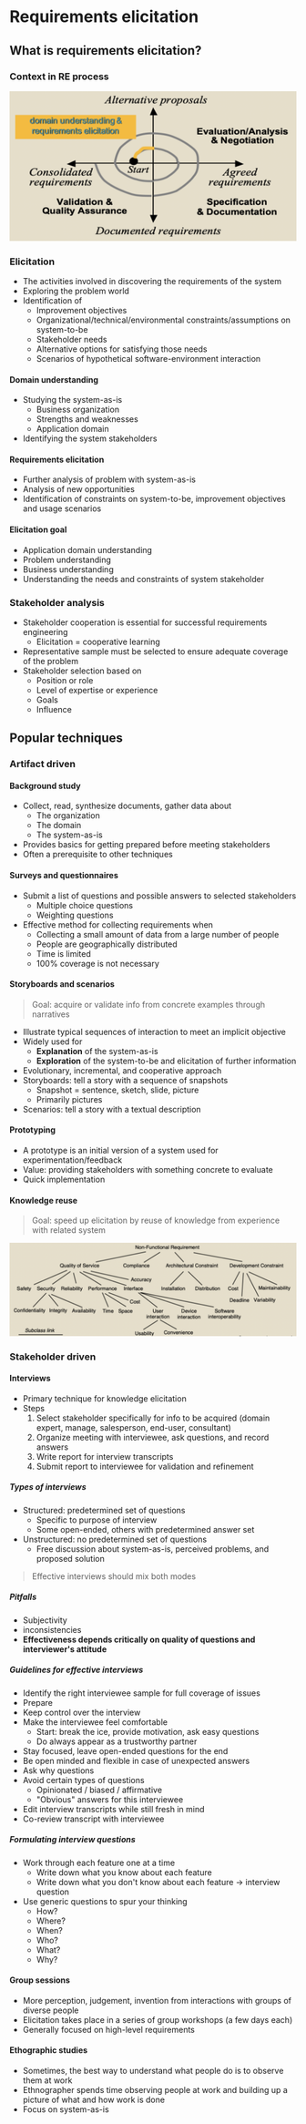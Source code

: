 # Requirements elicitation

## What is requirements elicitation?

### Context in RE process

![Elicitation Context](./figures/elicitation-context.png)

### Elicitation

- The activities involved in discovering the requirements of the system
- Exploring the problem world
- Identification of
	- Improvement objectives
	- Organizational/technical/environmental constraints/assumptions on system-to-be
	- Stakeholder needs
	- Alternative options for satisfying those needs
	- Scenarios of hypothetical software-environment interaction

#### Domain understanding

- Studying the system-as-is
	- Business organization
	- Strengths and weaknesses
	- Application domain
- Identifying the system stakeholders

#### Requirements elicitation

- Further analysis of problem with system-as-is
- Analysis of new opportunities
- Identification of constraints on system-to-be, improvement objectives and usage scenarios

#### Elicitation goal

- Application domain understanding
- Problem understanding
- Business understanding
- Understanding the needs and constraints of system stakeholder

### Stakeholder analysis

- Stakeholder cooperation is essential for successful requirements engineering
	- Elicitation = cooperative learning
- Representative sample must be selected to ensure adequate coverage of the problem
- Stakeholder selection based on
	- Position or role
	- Level of expertise or experience
	- Goals
	- Influence

## Popular techniques

### Artifact driven

#### Background study

- Collect, read, synthesize documents, gather data about
	- The organization
	- The domain
	- The system-as-is
- Provides basics for getting prepared before meeting stakeholders
- Often a prerequisite to other techniques

#### Surveys and questionnaires

- Submit a list of questions and possible answers to selected stakeholders
	- Multiple choice questions
	- Weighting questions
- Effective method for collecting requirements when
	- Collecting a small amount of data from a large number of people
	- People are geographically distributed
	- Time is limited
	- 100% coverage is not necessary

#### Storyboards and scenarios

> Goal: acquire or validate info from concrete examples through narratives

- Illustrate typical sequences of interaction to meet an implicit objective
- Widely used for
	- **Explanation** of the system-as-is
	- **Exploration** of the system-to-be and elicitation of further information
- Evolutionary, incremental, and cooperative approach
- Storyboards: tell a story with a sequence of snapshots
	- Snapshot = sentence, sketch, slide, picture
	- Primarily pictures
- Scenarios: tell a story with a textual description

#### Prototyping

- A prototype is an initial version of a system used for experimentation/feedback
- Value: providing stakeholders with something concrete to evaluate
- Quick implementation

#### Knowledge reuse

> Goal: speed up elicitation by reuse of knowledge from experience with related system

![Requirement Taxonomies](./figures/requirement-taxonomies.png)

### Stakeholder driven

#### Interviews

- Primary technique for knowledge elicitation
- Steps
	1) Select stakeholder specifically for info to be acquired (domain expert, manage, salesperson, end-user, consultant)
	2) Organize meeting with interviewee, ask questions, and record answers
	3) Write report for interview transcripts
	4) Submit report to interviewee for validation and refinement

##### Types of interviews

- Structured: predetermined set of questions
	- Specific to purpose of interview
	- Some open-ended, others with predetermined answer set
- Unstructured: no predetermined set of questions
	- Free discussion about system-as-is, perceived problems, and proposed solution

> Effective interviews should mix both modes

##### Pitfalls

- Subjectivity
- inconsistencies
- **Effectiveness depends critically on quality of questions and interviewer's attitude**

##### Guidelines for effective interviews

- Identify the right interviewee sample for full coverage of issues
- Prepare
- Keep control over the interview
- Make the interviewee feel comfortable
	- Start: break the ice, provide motivation, ask easy questions
	- Do always appear as a trustworthy partner
- Stay focused, leave open-ended questions for the end
- Be open minded and flexible in case of unexpected answers
- Ask why questions
- Avoid certain types of questions
	- Opinionated / biased / affirmative
	- "Obvious" answers for this interviewee
- Edit interview transcripts while still fresh in mind
- Co-review transcript with interviewee

##### Formulating interview questions

- Work through each feature one at a time
	- Write down what you know about each feature
	- Write down what you don't know about each feature -> interview question
- Use generic questions to spur your thinking
	- How?
	- Where?
	- When?
	- Who?
	- What?
	- Why?

#### Group sessions

- More perception, judgement, invention from interactions with groups of diverse people
- Elicitation takes place in a series of group workshops (a few days each)
- Generally focused on high-level requirements

#### Ethographic studies

- Sometimes, the best way to understand what people do is to observe them at work
- Ethnographer spends time observing people at work and building up a picture of what and how work is done
- Focus on system-as-is
